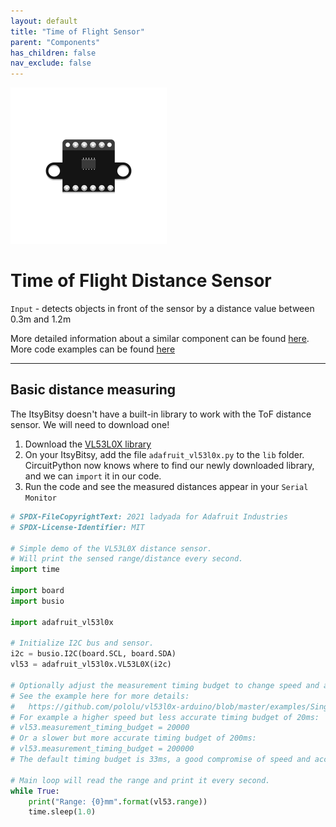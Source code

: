 ```yaml
---
layout: default
title: "Time of Flight Sensor"
parent: "Components"
has_children: false
nav_exclude: false
---
```


<img src="assets/Time-of-Flight-Distance-Sensor(VL53L0X).png" alt="T-o-F Sensor" width="250"/>

# Time of Flight Distance Sensor
`Input` - detects objects in front of the sensor by a distance value between 0.3m and 1.2m

More detailed information about a similar component can be found [here](https://www.adafruit.com/product/3317).
More code examples can be found [here](https://github.com/adafruit/Adafruit_CircuitPython_VL53L0X/tree/main/examples)

---

## Basic distance measuring
The ItsyBitsy doesn't have a built-in library to work with the ToF distance sensor. We will need to download one!
1. Download the [VL53L0X library](assets/adafruit_vl53l0x.py)
2. On your ItsyBitsy, add the file `adafruit_vl53l0x.py` to the `lib` folder. CircuitPython now knows where to find our newly downloaded library, and we can `import` it in our code.
3. Run the code and see the measured distances appear in your `Serial Monitor`
   
```python
# SPDX-FileCopyrightText: 2021 ladyada for Adafruit Industries
# SPDX-License-Identifier: MIT

# Simple demo of the VL53L0X distance sensor.
# Will print the sensed range/distance every second.
import time

import board
import busio

import adafruit_vl53l0x

# Initialize I2C bus and sensor.
i2c = busio.I2C(board.SCL, board.SDA)
vl53 = adafruit_vl53l0x.VL53L0X(i2c)

# Optionally adjust the measurement timing budget to change speed and accuracy.
# See the example here for more details:
#   https://github.com/pololu/vl53l0x-arduino/blob/master/examples/Single/Single.ino
# For example a higher speed but less accurate timing budget of 20ms:
# vl53.measurement_timing_budget = 20000
# Or a slower but more accurate timing budget of 200ms:
# vl53.measurement_timing_budget = 200000
# The default timing budget is 33ms, a good compromise of speed and accuracy.

# Main loop will read the range and print it every second.
while True:
    print("Range: {0}mm".format(vl53.range))
    time.sleep(1.0)

```

